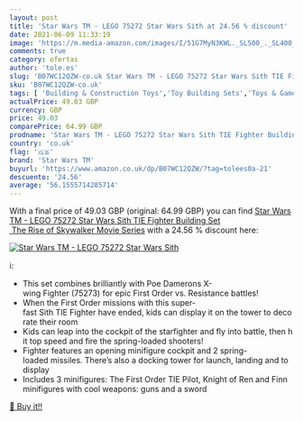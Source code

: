 ```yaml
---
layout: post
title: 'Star Wars TM - LEGO 75272 Star Wars Sith at 24.56 % discount'
date: 2021-06-09 11:33:19
image: 'https://m.media-amazon.com/images/I/51G7MyN3KWL._SL500_._SL400_.jpg'
comments: true
category: ofertas
author: 'tole.es'
slug: 'B07WC12QZW-co.uk Star Wars TM - LEGO 75272 Star Wars Sith TIE Fighter...'
sku: 'B07WC12QZW-co.uk'
tags: [ 'Building & Construction Toys','Toy Building Sets','Toys & Games','Toys Store','lego','star wars tm', ]
actualPrice: 49.03 GBP
currency: GBP
price: 49.03
comparePrice: 64.99 GBP
prodname: 'Star Wars TM - LEGO 75272 Star Wars Sith TIE Fighter Building Set  The Rise of Skywalker Movie Series'
country: 'co.uk'
flag: '🇬🇧'
brand: 'Star Wars TM'
buyurl: 'https://www.amazon.co.uk/dp/B07WC12QZW/?tag=tolees0a-21'
descuento: '24.56'
average: '56.1555714285714'
---
```


With a final price of 49.03 GBP (original: 64.99 GBP) you can find [Star Wars TM - LEGO 75272 Star Wars Sith TIE Fighter Building Set  The Rise of Skywalker Movie Series](https://www.amazon.co.uk/dp/B07WC12QZW/?tag=tolees0a-21) with a  24.56 % discount here:

[![Star Wars TM - LEGO 75272 Star Wars Sith](https://m.media-amazon.com/images/I/51G7MyN3KWL._SL500_._SL400_.jpg)](https://www.amazon.co.uk/dp/B07WC12QZW/?tag=tolees0a-21)

ℹ️:

- This set combines brilliantly with Poe Damerons X-wing Fighter (75273) for epic First Order vs. Resistance battles!
- When the First Order missions with this super-fast Sith TIE Fighter have ended, kids can display it on the tower to decorate their room
- Kids can leap into the cockpit of the starfighter and fly into battle, then hit top speed and fire the spring-loaded shooters!
- Fighter features an opening minifigure cockpit and 2 spring-loaded missiles. There’s also a docking tower for launch, landing and to display
- Includes 3 minifigures: The First Order TIE Pilot, Knight of Ren and Finn minifigures with cool weapons: guns and a sword

[🛒 Buy it!!](https://www.amazon.co.uk/dp/B07WC12QZW/?tag=tolees0a-21)
